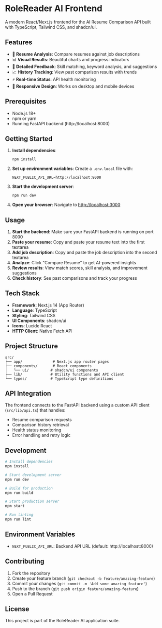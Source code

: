 # RoleReader AI Frontend

A modern React/Next.js frontend for the AI Resume Comparison API built with TypeScript, Tailwind CSS, and shadcn/ui.

## Features

- 🎯 **Resume Analysis**: Compare resumes against job descriptions
- 📊 **Visual Results**: Beautiful charts and progress indicators
- 📝 **Detailed Feedback**: Skill matching, keyword analysis, and suggestions
- 📈 **History Tracking**: View past comparison results with trends
- ⚡ **Real-time Status**: API health monitoring
- 📱 **Responsive Design**: Works on desktop and mobile devices

## Prerequisites

- Node.js 18+
- npm or yarn
- Running FastAPI backend (http://localhost:8000)

## Getting Started

1. **Install dependencies**:

   ```bash
   npm install
   ```

2. **Set up environment variables**:
   Create a `.env.local` file with:

   ```
   NEXT_PUBLIC_API_URL=http://localhost:8000
   ```

3. **Start the development server**:

   ```bash
   npm run dev
   ```

4. **Open your browser**:
   Navigate to [http://localhost:3000](http://localhost:3000)

## Usage

1. **Start the backend**: Make sure your FastAPI backend is running on port 8000
2. **Paste your resume**: Copy and paste your resume text into the first textarea
3. **Add job description**: Copy and paste the job description into the second textarea
4. **Analyze**: Click "Compare Resume" to get AI-powered insights
5. **Review results**: View match scores, skill analysis, and improvement suggestions
6. **Check history**: See past comparisons and track your progress

## Tech Stack

- **Framework**: Next.js 14 (App Router)
- **Language**: TypeScript
- **Styling**: Tailwind CSS
- **UI Components**: shadcn/ui
- **Icons**: Lucide React
- **HTTP Client**: Native Fetch API

## Project Structure

```
src/
├── app/              # Next.js app router pages
├── components/       # React components
│   └── ui/          # shadcn/ui components
├── lib/             # Utility functions and API client
└── types/           # TypeScript type definitions
```

## API Integration

The frontend connects to the FastAPI backend using a custom API client (`src/lib/api.ts`) that handles:

- Resume comparison requests
- Comparison history retrieval
- Health status monitoring
- Error handling and retry logic

## Development

```bash
# Install dependencies
npm install

# Start development server
npm run dev

# Build for production
npm run build

# Start production server
npm start

# Run linting
npm run lint
```

## Environment Variables

- `NEXT_PUBLIC_API_URL`: Backend API URL (default: http://localhost:8000)

## Contributing

1. Fork the repository
2. Create your feature branch (`git checkout -b feature/amazing-feature`)
3. Commit your changes (`git commit -m 'Add some amazing feature'`)
4. Push to the branch (`git push origin feature/amazing-feature`)
5. Open a Pull Request

## License

This project is part of the RoleReader AI application suite.
